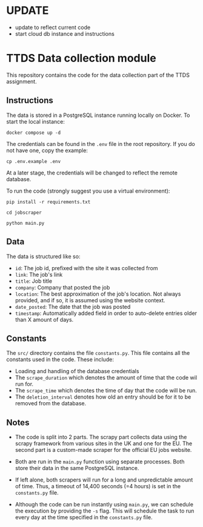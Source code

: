 # UPDATE
- update to reflect current code
- start cloud db instance and instructions 

# TTDS Data collection module

This repository contains the code for the data collection part of the TTDS assignment.

## Instructions

The data is stored in a PostgreSQL instance running locally on Docker. To start the local instance:

```
docker compose up -d
```

The credentials can be found in the `.env` file in the root repository. If you do not have one, copy the example:


```
cp .env.example .env
```

At a later stage, the credentials will be changed to reflect the remote database.

To run the code (strongly suggest you use a virtual environment):

```
pip install -r requirements.txt
```

```
cd jobscraper
```

```
python main.py
```

## Data

The data is structured like so:

- `id`: The job id, prefixed with the site it was collected from
- `link`: The job's link
- `title`: Job title
- `company`: Company that posted the job
- `location`: The best approximation of the job's location. Not always provided, and if so, it is assumed using the website context.
- `date_posted`: The date that the job was posted
- `timestamp`: Automatically added field in order to auto-delete entries older than X amount of days.

## Constants

The `src/` directory contains the file `constants.py`. This file contains all the constants used in the code. These include: 

- Loading and handling of the database credentials
- The `scrape_duration` which denotes the amount of time that the code wil run for.
- The `scrape_time` which denotes the time of day that the code will be run.
- The `deletion_interval` denotes how old an entry should be for it to be removed from the database.

## Notes

- The code is split into 2 parts. The scrapy part collects data using the scrapy framework from various sites in the UK and one for the EU. The second part is a custom-made scraper for the official EU jobs website.
  
- Both are run in the `main.py` function using separate processes. Both store their data in the same PostgreSQL instance.
  
- If left alone, both scrapers will run for a long and unpredictable amount of time. Thus, a timeout of 14,400 seconds (=4 hours) is set in the `constants.py` file.
  
- Although the code can be run instantly using `main.py`, we can schedule the execution by providing the `-s` flag. This will schedule the task to run every day at the time specified in the `constants.py` file.
